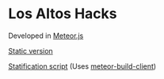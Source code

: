 # Los Altos Hacks
Developed in [Meteor.js](https://www.meteor.com)

[Static version](https://github.com/losaltoshacks/losaltoshacks.github.io)

[Statification script](https://github.com/losaltoshacks/losaltoshacks.com-develop/blob/master/mbc_statify.sh) (Uses [meteor-build-client](https://github.com/frozeman/meteor-build-client))
